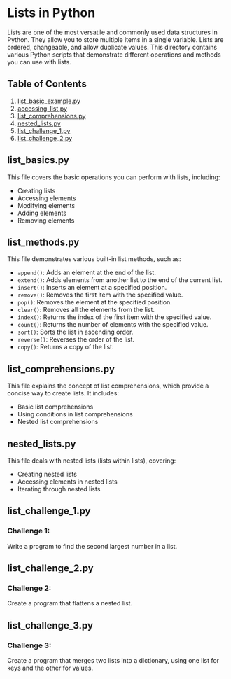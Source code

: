 # Lists in Python

Lists are one of the most versatile and commonly used data structures in Python. They allow you to store multiple items in a single variable. Lists are ordered, changeable, and allow duplicate values. This directory contains various Python scripts that demonstrate different operations and methods you can use with lists.

## Table of Contents

1. [list_basic_example.py](#list_basics)
2. [accessing_list.py](#accessing_list)
3. [list_comprehensions.py](#list_comprehensions)
4. [nested_lists.py](#nested_lists)
5. [list_challenge_1.py](#list_challenge_1)
6. [list_challenge_2.py](#list_challenge_2)

## list_basics.py

This file covers the basic operations you can perform with lists, including:
- Creating lists
- Accessing elements
- Modifying elements
- Adding elements
- Removing elements

## list_methods.py

This file demonstrates various built-in list methods, such as:
- `append()`: Adds an element at the end of the list.
- `extend()`: Adds elements from another list to the end of the current list.
- `insert()`: Inserts an element at a specified position.
- `remove()`: Removes the first item with the specified value.
- `pop()`: Removes the element at the specified position.
- `clear()`: Removes all the elements from the list.
- `index()`: Returns the index of the first item with the specified value.
- `count()`: Returns the number of elements with the specified value.
- `sort()`: Sorts the list in ascending order.
- `reverse()`: Reverses the order of the list.
- `copy()`: Returns a copy of the list.

## list_comprehensions.py

This file explains the concept of list comprehensions, which provide a concise way to create lists. It includes:
- Basic list comprehensions
- Using conditions in list comprehensions
- Nested list comprehensions

## nested_lists.py

This file deals with nested lists (lists within lists), covering:
- Creating nested lists
- Accessing elements in nested lists
- Iterating through nested lists

## list_challenge_1.py

### Challenge 1: 
Write a program to find the second largest number in a list.

## list_challenge_2.py

### Challenge 2: 
Create a program that flattens a nested list.

## list_challenge_3.py

### Challenge 3:
Create a program that merges two lists into a dictionary, using one list for keys and the other for values.
